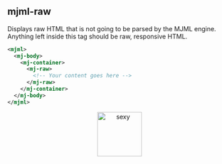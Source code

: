 ## mjml-raw

Displays raw HTML that is not going to be parsed by the MJML engine. Anything left inside this tag should be raw, responsive HTML.

```xml
<mjml>
  <mj-body>
    <mj-container>
      <mj-raw>
        <!-- Your content goes here -->
      </mj-raw>
    </mj-container>
  </mj-body>
</mjml>
```

<p align="center">
  <a href="https://mjml.io/try-it-live/components/raw">
    <img width="100px" src="https://mjml.io/assets/img/svg/TRYITLIVE.svg" alt="sexy" />
  </a>
</p>
